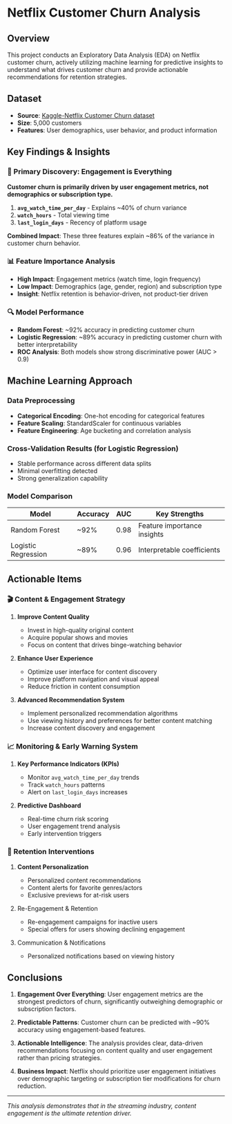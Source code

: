 # Netflix Customer Churn Analysis

## Overview
This project conducts an Exploratory Data Analysis (EDA) on Netflix customer churn, actively utilizing machine learning for predictive insights to understand what drives customer churn and provide actionable recommendations for retention strategies.

## Dataset
- **Source**: [Kaggle-Netflix Customer Churn dataset](https://www.kaggle.com/datasets/abdulwadood11220/netflix-customer-churn-dataset)
- **Size**: 5,000 customers
- **Features**: User demographics, user behavior, and product information

## Key Findings & Insights

### 🎯 Primary Discovery: Engagement is Everything
**Customer churn is primarily driven by user engagement metrics, not demographics or subscription type.**

1. **`avg_watch_time_per_day`** - Explains ~40% of churn variance
2. **`watch_hours`** - Total viewing time
3. **`last_login_days`** - Recency of platform usage

**Combined Impact**: These three features explain ~86% of the variance in customer churn behavior.

### 📊 Feature Importance Analysis
- **High Impact**: Engagement metrics (watch time, login frequency)
- **Low Impact**: Demographics (age, gender, region) and subscription type
- **Insight**: Netflix retention is behavior-driven, not product-tier driven

### 🔍 Model Performance
- **Random Forest**: ~92% accuracy in predicting customer churn
- **Logistic Regression**: ~89% accuracy in predicting customer churn with better interpretability
- **ROC Analysis**: Both models show strong discriminative power (AUC > 0.9)

## Machine Learning Approach

### Data Preprocessing
- **Categorical Encoding**: One-hot encoding for categorical features
- **Feature Scaling**: StandardScaler for continuous variables
- **Feature Engineering**: Age bucketing and correlation analysis

### Cross-Validation Results (for Logistic Regression)
- Stable performance across different data splits
- Minimal overfitting detected
- Strong generalization capability

### Model Comparison
| Model | Accuracy | AUC | Key Strengths |
|-------|----------|-----|---------------|
| Random Forest | ~92% | 0.98 | Feature importance insights |
| Logistic Regression | ~89% | 0.96 | Interpretable coefficients |

## Actionable Items

### 🎬 Content & Engagement Strategy
1. **Improve Content Quality**
   - Invest in high-quality original content
   - Acquire popular shows and movies
   - Focus on content that drives binge-watching behavior

2. **Enhance User Experience**
   - Optimize user interface for content discovery
   - Improve platform navigation and visual appeal
   - Reduce friction in content consumption

3. **Advanced Recommendation System**
   - Implement personalized recommendation algorithms
   - Use viewing history and preferences for better content matching
   - Increase content discovery and engagement

### 📈 Monitoring & Early Warning System
1. **Key Performance Indicators (KPIs)**
   - Monitor `avg_watch_time_per_day` trends
   - Track `watch_hours` patterns
   - Alert on `last_login_days` increases

2. **Predictive Dashboard**
   - Real-time churn risk scoring
   - User engagement trend analysis
   - Early intervention triggers

### 🎯 Retention Interventions
1. **Content Personalization**
   - Personalized content recommendations
   - Content alerts for favorite genres/actors
   - Exclusive previews for at-risk users

2. Re-Engagement & Retention
   - Re-engagement campaigns for inactive users
   - Special offers for users showing declining engagement

1. Communication & Notifications
   - Personalized notifications based on viewing history

## Conclusions

1. **Engagement Over Everything**: User engagement metrics are the strongest predictors of churn, significantly outweighing demographic or subscription factors.

2. **Predictable Patterns**: Customer churn can be predicted with ~90% accuracy using engagement-based features.

3. **Actionable Intelligence**: The analysis provides clear, data-driven recommendations focusing on content quality and user engagement rather than pricing strategies.

4. **Business Impact**: Netflix should prioritize user engagement initiatives over demographic targeting or subscription tier modifications for churn reduction.

---
*This analysis demonstrates that in the streaming industry, content engagement is the ultimate retention driver.*
